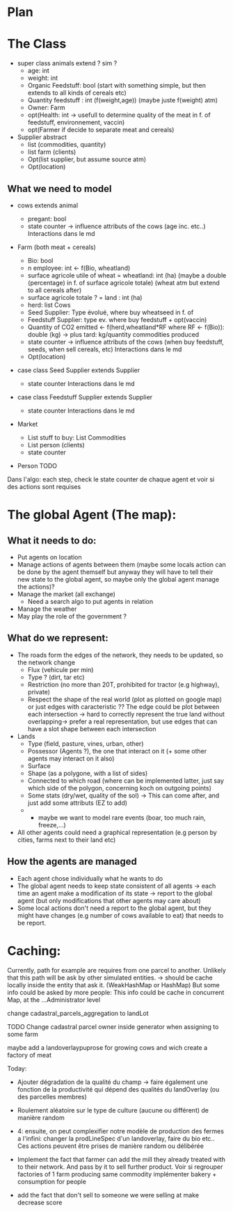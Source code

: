 # Plan

# The Class 

- super class animals extend ? sim ? 
  - age: int
  - weight: int 
  - Organic Feedstuff: bool (start with something simple, but then extends to all kinds of cereals etc)
  - Quantity feedstuff : int (f(weight,age)) (maybe juste f(weight) atm) 
  - Owner: Farm
  - opt(Health: int -> usefull to determine quality of the meat in f. of feedstuff, environnement, vaccin)
  - opt(Farmer if decide to separate meat and cereals) 
- Supplier abstract
  - list (commodities, quantity)
  - list farm (clients)
  - Opt(list supplier, but assume source atm)
  - Opt(location)

## What we need to model

- cows extends animal 
  - pregant: bool
  - state counter -> influence attributs of the cows (age inc. etc..) Interactions dans le md

- Farm (both meat + cereals)
  - Bio: bool
  - n employee: int <- f(Bio, wheatland)
  - surface agricole utile of wheat = wheatland: int (ha) (maybe a double (percentage) in f. of surface agricole totale) (wheat atm but extend to all cereals after)
  - surface agricole totale ? = land : int (ha)
  - herd: list Cows
  - Seed Supplier: Type évolué, where buy wheatseed in f. of 
  - Feedstuff Supplier: type ev. where buy feedstuff + opt(vaccin)
  - Quantity of CO2 emitted <- f(herd,wheatland*RF where RF <- f(Bio)): double (kg) -> plus tard: kg/quantity commodities produced
  - state counter -> influence attributs of the cows (when buy feedstuff, seeds, when sell cereals, etc) Interactions dans le md
  - Opt(location)


- case class Seed Supplier extends Supplier
  - state counter Interactions dans le md

- case class Feedstuff Supplier extends Supplier
  - state counter Interactions dans le md


- Market 
  - List stuff to buy: List Commodities
  - List person (clients)
  - state counter 



- Person TODO

Dans l'algo:
  each step, check le state counter de chaque agent et voir si des actions sont requises




# The global Agent (The map):

## What it needs to do: 

- Put agents on location 
- Manage actions of agents between them (maybe some locals action can be done by the agent themself but anyway they will have to tell their new state to the global agent, so maybe only the global agent manage the actions)? 
- Manage the market (all exchange) 
  - Need a search algo to put agents in relation
- Manage the weather
- May play the role of the government ?

## What do we represent:
- The roads form the edges of the network, they needs to be updated, so the network change
  - Flux (vehicule per min)
  - Type ? (dirt, tar etc)
  - Restriction (no more than 20T, prohibited for tractor (e.g highway), private)
  - Respect the shape of the real world (plot as plotted on google map) or just edges with caracteristic ?? The edge could be plot between each intersection -> hard to correctly represent the true land without overlapping-> prefer a real representation, but use edges that can have a slot shape between each intersection 
- Lands 
  - Type (field, pasture, vines, urban, other)
  - Possessor (Agents ?), the one that interact on it (+ some other agents may interact on it also)
  - Surface 
  - Shape (as a polygone, with a list of sides)
  - Connected to which road (where can be implemented latter, just say which side of the polygon, concerning koch on outgoing points)
  - Some stats (dry/wet, quality of the sol) -> This can come after, and just add some attributs (EZ to add)
  - + maybe we want to model rare events (boar, too much rain, freeze,...)
- All other agents could need a graphical representation (e.g person by cities, farms next to their land etc) 


## How the agents are managed
- Each agent chose individually what he wants to do
- The global agent needs to keep state consistent of all agents -> each time an agent make a modification of its state -> report to the global agent (but only modifications that other agents may care about)
- Some local actions don't need a report to the global agent, but they might have changes (e.g number of cows available to eat) that needs to be report.



# Caching:
Currently, path for example are requires from one parcel to another. Unlikely that this path will be ask by other simulated entities. -> should be cache locally inside the entity that ask it. (WeakHashMap or HashMap)
But some info could be asked by more people: 
This info could be cache in concurrent Map, at the ...Administrator level

change cadastral_parcels_aggregation to landLot





TODO
Change cadastral parcel owner inside generator when assigning to some farm

maybe add a landoverlaypuprose for growing cows and wich create a factory of meat


Today: 
- Ajouter dégradation de la qualité du champ -> faire également une fonction de la productivité qui dépend des qualités du landOverlay (ou des parcelles membres)
- Roulement aléatoire sur le type de culture (aucune ou différent) de manière random 
- 4: ensuite, on peut complexifier notre modèle de production des fermes a l'infini: changer la prodLineSpec d'un landoverlay, faire du bio etc.. Ces actions peuvent être prises de manière random ou délibérée


- Implement the fact that farmer can add the mill they already treated with to their network. And pass by it to sell further product. 
Voir si regrouper factories of 1 farm producing same commodity 
implémenter bakery + consumption for people




- add the fact that don't sell to someone we were selling at make decrease score 


